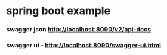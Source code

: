 # spring boot example

### swagger json [http://localhost:8090/v2/api-docs](http://localhost:8090/v2/api-docs)

### swagger ui - [http://localhost:8090/swagger-ui.html](http://localhost:8090/swagger-ui.html)

